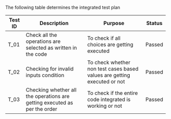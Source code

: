The following table determines the integrated test plan

| **Test ID** | **Description**                                              |**Purpose**|**Status**|   
|-------------|--------------------------------------------------------------|------------|--------|
|  T_01       |Check all the operations are selected as written in the code | To check if all choices are getting executed|Passed| 
|  T_02       |Checking for invalid inputs condition|To check whether non test cases based values are getting executed or not|Passed|
| T_03 | Checking whether all the operations are getting executed as per the order| To check if the entire code integrated is working or not|Passed|
